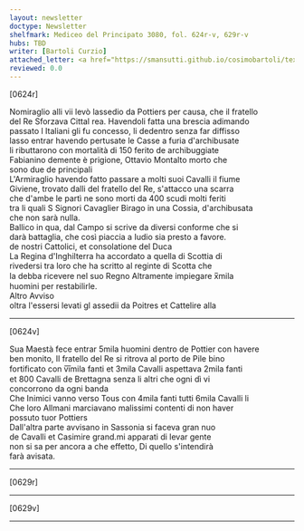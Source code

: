 ```yaml
---
layout: newsletter
doctype: Newsletter
shelfmark: Mediceo del Principato 3080, fol. 624r-v, 629r-v
hubs: TBD
writer: [Bartoli Curzio]
attached_letter: <a href="https://smansutti.github.io/cosimobartoli/texts/TBD/">TBD</a>
reviewed: 0.0
---
```


[0624r]  
  
  
Nomiraglio alli vii levò lassedio da Pottiers per causa, che il fratello  
del Re Sforzava Cittal rea. Havendoli fatta una brescia adimando  
passato l Italiani gli fu concesso, li dedentro senza far diffisso  
lasso entrar havendo pertusate le Casse a furia d'archibusate  
li ributtarono con mortalità di 150 ferito de archibuggiate  
Fabianino demente è prigione, Ottavio Montalto morto che  
sono due de principali  
L'Armiraglio havendo fatto passare a molti suoi Cavalli il fiume  
Giviene, trovato dalli del fratello del Re, s'attacco una scarra  
che d'ambe le partì ne sono morti da 400 scudi molti feriti  
tra li quali S Signori Cavaglier Birago in una Cossia, d'archibusata  
che non sarà nulla.  
Ballico in qua, dal Campo si scrive da diversi conforme che si  
darà battaglia, che così piaccia a Iudio sia presto a favore.  
de nostri Cattolici, et consolatione del Duca  
La Regina d'Inghilterra ha accordato a quella di Scottia di  
rivedersi tra loro che ha scritto al reginte di Scotta che  
la debba ricevere nel suo Regno Altramente impiegare x̅mila  
huomini per restabilirle.  
Altro Avviso  
oltra l'essersi levati gl assedii da Poitres et Cattelire alla  
  
---  

[0624v]  
  
  
Sua Maestà fece entrar 5mila huomini dentro de Pottier con havere  
ben monito, Il fratello del Re si ritrova al porto de Pile bino  
fortificato con v̅i̅mila fanti et 3mila Cavalli aspettava 2mila fanti  
et 800 Cavalli de Brettagna senza li altri che ogni dì vi  
concorrono da ogni banda  
Che Inimici vanno verso Tous con 4mila fanti tutti 6mila Cavalli li  
Che loro Allmani marciavano malissimi contenti di non haver  
possuto tuor Pottiers  
Dall'altra parte avvisano in Sassonia si faceva gran nuo  
de Cavalli et Casimire grand.mi apparati di levar gente  
non si sa per ancora a che effetto, Di quello s'intendirà  
farà avisata.  
  
---  

[0629r]  
  
  
  
---  

[0629v]  
  
  
  
---  

